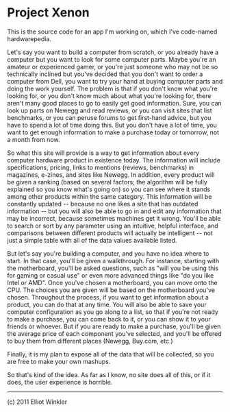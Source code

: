 Project Xenon
=============

This is the source code for an app I'm working on, which I've code-named hardwarepedia.

Let's say you want to build a computer from scratch, or you already have a computer but you want to look for some computer parts. Maybe you're an amateur or experienced gamer, or you're just someone who may not be so technically inclined but you've decided that you don't want to order a computer from Dell, you want to try your hand at buying computer parts and doing the work yourself. The problem is that if you don't know what you're looking for, or you don't know much about what you're looking for, there aren't many good places to go to easily get good information. Sure, you can look up parts on Newegg and read reviews, or you can visit sites that list benchmarks, or you can peruse forums to get first-hand advice, but you have to spend a lot of time doing this. But you don't have a lot of time, you want to get enough information to make a purchase today or tomorrow, not a month from now.

So what this site will provide is a way to get information about every computer hardware product in existence today. The information will include specifications, pricing, links to mentions (reviews, benchmarks) in magazines, e-zines, and sites like Newegg. In addition, every product will be given a ranking (based on several factors; the algorithm will be fully explained so you know what's going on) so you can see where it stands among other products within the same category. This information will be constantly updated -- because no one likes a site that has outdated information -- but you will also be able to go in and edit any information that may be incorrect, because sometimes machines get it wrong. You'll be able to search or sort by any parameter using an intuitive, helpful interface, and comparisons between different products will actually be intelligent -- not just a simple table with all of the data values available listed.

But let's say you're building a computer, and you have no idea where to start. In that case, you'll be given a walkthrough. For instance, starting with the motherboard, you'll be asked questions, such as "will you be using this for gaming or casual use" or even more advanced things like "do you like Intel or AMD". Once you've chosen a motherboard, you can move onto the CPU. The choices you are given will be based on the motherboard you've chosen. Throughout the process, if you want to get information about a product, you can do that at any time. You will also be able to save your computer configuration as you go along to a list, so that if you're not ready to make a purchase, you can come back to it, or you can show it to your friends or whoever. But if you are ready to make a purchase, you'll be given the average price of each component you've selected, and you'll be offered to buy them from different places (Newegg, Buy.com, etc.)

Finally, it is my plan to expose all of the data that will be collected, so you are free to make your own mashups.

So that's kind of the idea. As far as I know, no site does all of this, or if it does, the user experience is horrible.

---

(c) 2011 Elliot Winkler